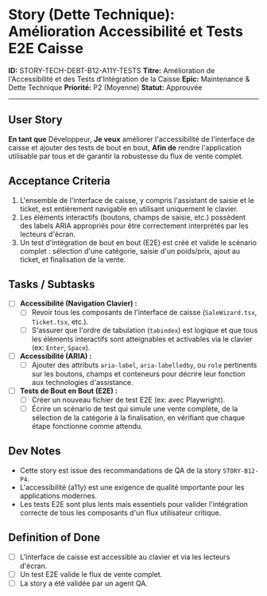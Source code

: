 # Story (Dette Technique): Amélioration Accessibilité et Tests E2E Caisse

**ID:** STORY-TECH-DEBT-B12-A11Y-TESTS
**Titre:** Amélioration de l'Accessibilité et des Tests d'Intégration de la Caisse
**Epic:** Maintenance & Dette Technique
**Priorité:** P2 (Moyenne)
**Statut:** Approuvée

---

## User Story

**En tant que** Développeur,
**Je veux** améliorer l'accessibilité de l'interface de caisse et ajouter des tests de bout en bout,
**Afin de** rendre l'application utilisable par tous et de garantir la robustesse du flux de vente complet.

## Acceptance Criteria

1.  L'ensemble de l'interface de caisse, y compris l'assistant de saisie et le ticket, est entièrement navigable en utilisant uniquement le clavier.
2.  Les éléments interactifs (boutons, champs de saisie, etc.) possèdent des labels ARIA appropriés pour être correctement interprétés par les lecteurs d'écran.
3.  Un test d'intégration de bout en bout (E2E) est créé et valide le scénario complet : sélection d'une catégorie, saisie d'un poids/prix, ajout au ticket, et finalisation de la vente.

## Tasks / Subtasks

- [ ] **Accessibilité (Navigation Clavier) :**
    - [ ] Revoir tous les composants de l'interface de caisse (`SaleWizard.tsx`, `Ticket.tsx`, etc.).
    - [ ] S'assurer que l'ordre de tabulation (`tabindex`) est logique et que tous les éléments interactifs sont atteignables et activables via le clavier (ex: `Enter`, `Space`).
- [ ] **Accessibilité (ARIA) :**
    - [ ] Ajouter des attributs `aria-label`, `aria-labelledby`, ou `role` pertinents sur les boutons, champs et conteneurs pour décrire leur fonction aux technologies d'assistance.
- [ ] **Tests de Bout en Bout (E2E) :**
    - [ ] Créer un nouveau fichier de test E2E (ex: avec Playwright).
    - [ ] Écrire un scénario de test qui simule une vente complète, de la sélection de la catégorie à la finalisation, en vérifiant que chaque étape fonctionne comme attendu.

## Dev Notes

-   Cette story est issue des recommandations de QA de la story `STORY-B12-P4`.
-   L'accessibilité (a11y) est une exigence de qualité importante pour les applications modernes.
-   Les tests E2E sont plus lents mais essentiels pour valider l'intégration correcte de tous les composants d'un flux utilisateur critique.

## Definition of Done

- [ ] L'interface de caisse est accessible au clavier et via les lecteurs d'écran.
- [ ] Un test E2E valide le flux de vente complet.
- [ ] La story a été validée par un agent QA.